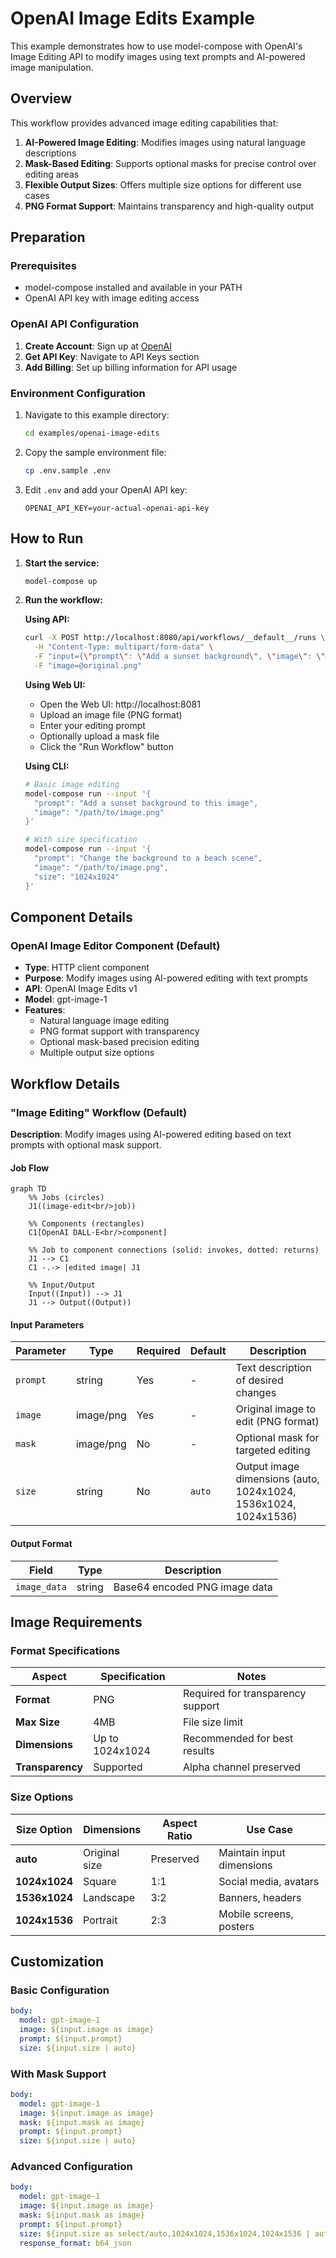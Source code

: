 # OpenAI Image Edits Example

This example demonstrates how to use model-compose with OpenAI's Image Editing API to modify images using text prompts and AI-powered image manipulation.

## Overview

This workflow provides advanced image editing capabilities that:

1. **AI-Powered Image Editing**: Modifies images using natural language descriptions
2. **Mask-Based Editing**: Supports optional masks for precise control over editing areas
3. **Flexible Output Sizes**: Offers multiple size options for different use cases
4. **PNG Format Support**: Maintains transparency and high-quality output

## Preparation

### Prerequisites

- model-compose installed and available in your PATH
- OpenAI API key with image editing access

### OpenAI API Configuration

1. **Create Account**: Sign up at [OpenAI](https://platform.openai.com/)
2. **Get API Key**: Navigate to API Keys section
3. **Add Billing**: Set up billing information for API usage

### Environment Configuration

1. Navigate to this example directory:
   ```bash
   cd examples/openai-image-edits
   ```

2. Copy the sample environment file:
   ```bash
   cp .env.sample .env
   ```

3. Edit `.env` and add your OpenAI API key:
   ```env
   OPENAI_API_KEY=your-actual-openai-api-key
   ```

## How to Run

1. **Start the service:**
   ```bash
   model-compose up
   ```

2. **Run the workflow:**

   **Using API:**
   ```bash
   curl -X POST http://localhost:8080/api/workflows/__default__/runs \
     -H "Content-Type: multipart/form-data" \
     -F "input={\"prompt\": \"Add a sunset background\", \"image\": \"@image\"}" \
     -F "image=@original.png"
   ```

   **Using Web UI:**
   - Open the Web UI: http://localhost:8081
   - Upload an image file (PNG format)
   - Enter your editing prompt
   - Optionally upload a mask file
   - Click the "Run Workflow" button

   **Using CLI:**
   ```bash
   # Basic image editing
   model-compose run --input '{
     "prompt": "Add a sunset background to this image",
     "image": "/path/to/image.png"
   }'

   # With size specification
   model-compose run --input '{
     "prompt": "Change the background to a beach scene",
     "image": "/path/to/image.png",
     "size": "1024x1024"
   }'
   ```

## Component Details

### OpenAI Image Editor Component (Default)
- **Type**: HTTP client component
- **Purpose**: Modify images using AI-powered editing with text prompts
- **API**: OpenAI Image Edits v1
- **Model**: gpt-image-1
- **Features**:
  - Natural language image editing
  - PNG format support with transparency
  - Optional mask-based precision editing
  - Multiple output size options

## Workflow Details

### "Image Editing" Workflow (Default)

**Description**: Modify images using AI-powered editing based on text prompts with optional mask support.

#### Job Flow

```mermaid
graph TD
    %% Jobs (circles)
    J1((image-edit<br/>job))

    %% Components (rectangles)
    C1[OpenAI DALL·E<br/>component]

    %% Job to component connections (solid: invokes, dotted: returns)
    J1 --> C1
    C1 -.-> |edited image| J1

    %% Input/Output
    Input((Input)) --> J1
    J1 --> Output((Output))
```

#### Input Parameters

| Parameter | Type | Required | Default | Description |
|-----------|------|----------|---------|-------------|
| `prompt` | string | Yes | - | Text description of desired changes |
| `image` | image/png | Yes | - | Original image to edit (PNG format) |
| `mask` | image/png | No | - | Optional mask for targeted editing |
| `size` | string | No | `auto` | Output image dimensions (auto, 1024x1024, 1536x1024, 1024x1536) |

#### Output Format

| Field | Type | Description |
|-------|------|-------------|
| `image_data` | string | Base64 encoded PNG image data |

## Image Requirements

### Format Specifications

| Aspect | Specification | Notes |
|--------|---------------|-------|
| **Format** | PNG | Required for transparency support |
| **Max Size** | 4MB | File size limit |
| **Dimensions** | Up to 1024x1024 | Recommended for best results |
| **Transparency** | Supported | Alpha channel preserved |

### Size Options

| Size Option | Dimensions | Aspect Ratio | Use Case |
|-------------|------------|--------------|----------|
| **auto** | Original size | Preserved | Maintain input dimensions |
| **1024x1024** | Square | 1:1 | Social media, avatars |
| **1536x1024** | Landscape | 3:2 | Banners, headers |
| **1024x1536** | Portrait | 2:3 | Mobile screens, posters |

## Customization

### Basic Configuration

```yaml
body:
  model: gpt-image-1
  image: ${input.image as image}
  prompt: ${input.prompt}
  size: ${input.size | auto}
```

### With Mask Support

```yaml
body:
  model: gpt-image-1
  image: ${input.image as image}
  mask: ${input.mask as image}
  prompt: ${input.prompt}
  size: ${input.size | auto}
```

### Advanced Configuration

```yaml
body:
  model: gpt-image-1
  image: ${input.image as image}
  mask: ${input.mask as image}
  prompt: ${input.prompt}
  size: ${input.size as select/auto,1024x1024,1536x1024,1024x1536 | auto}
  response_format: b64_json
```
